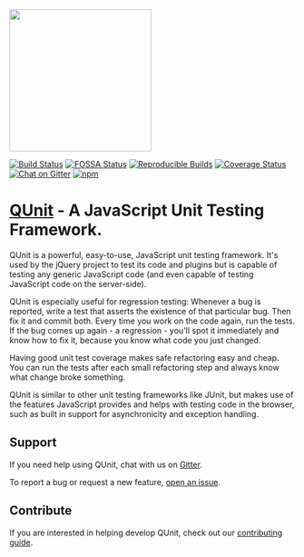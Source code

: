 <img src="/docs/img/QUnit-Logo-Large.png" width="250" height="auto">

[![Build Status](https://travis-ci.com/qunitjs/qunit.svg?branch=master)](https://travis-ci.com/qunitjs/qunit)
[![FOSSA Status](https://app.fossa.io/api/projects/git%2Bhttps%3A%2F%2Fgithub.com%2Fqunitjs%2Fqunit.svg?type=shield)](https://app.fossa.io/projects/git%2Bhttps%3A%2F%2Fgithub.com%2Fqunitjs%2Fqunit?ref=badge_shield)
[![Reproducible Builds](https://img.shields.io/badge/Reproducible_Builds-ok-success?labelColor=1e5b96)](https://reproducible-builds.org/)
[![Coverage Status](https://coveralls.io/repos/qunitjs/qunit/badge.svg)](https://coveralls.io/github/qunitjs/qunit)
[![Chat on Gitter](https://badges.gitter.im/Join%20Chat.svg)](https://gitter.im/qunitjs/qunit?utm_source=badge&utm_medium=badge&utm_campaign=pr-badge&utm_content=badge)
[![npm](https://img.shields.io/npm/v/qunit.svg?style=flat)](https://www.npmjs.com/package/qunit)

# [QUnit](https://qunitjs.com) - A JavaScript Unit Testing Framework.

QUnit is a powerful, easy-to-use, JavaScript unit testing framework. It's used by the jQuery
project to test its code and plugins but is capable of testing any generic
JavaScript code (and even capable of testing JavaScript code on the server-side).

QUnit is especially useful for regression testing: Whenever a bug is reported,
write a test that asserts the existence of that particular bug. Then fix it and
commit both. Every time you work on the code again, run the tests. If the bug
comes up again - a regression - you'll spot it immediately and know how to fix
it, because you know what code you just changed.

Having good unit test coverage makes safe refactoring easy and cheap. You can
run the tests after each small refactoring step and always know what change
broke something.

QUnit is similar to other unit testing frameworks like JUnit, but makes use of
the features JavaScript provides and helps with testing code in the browser, such
as built in support for asynchronicity and exception handling.

## Support

If you need help using QUnit, chat with us on [Gitter](https://gitter.im/qunitjs/qunit).

To report a bug or request a new feature, [open an issue](https://github.com/qunitjs/qunit/issues).

## Contribute

If you are interested in helping develop QUnit, check out our [contributing guide](./CONTRIBUTING.md).
